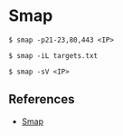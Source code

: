 # Smap

`$ smap -p21-23,80,443 <IP>`

`$ smap -iL targets.txt`

`$ smap -sV <IP>`

## References

- [Smap](https://github.com/s0md3v/Smap)